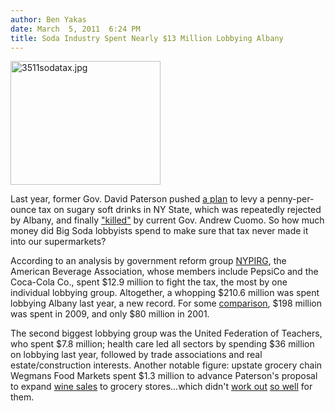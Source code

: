 ```yaml
---
author: Ben Yakas
date: March  5, 2011  6:24 PM
title: Soda Industry Spent Nearly $13 Million Lobbying Albany
---
```


<p><span class="mt-enclosure mt-enclosure-image" style="display: inline;"> <img alt="3511sodatax.jpg" src="https://web.archive.org/web/20120616014741im_/http://gothamist.com/attachments/byakas/3511sodatax.jpg" width="240" height="198" class="image-left"> </span></p>

<p>Last year, former Gov. David Paterson pushed <a href="https://web.archive.org/web/20120616014741/http://gothamist.com/tags/sodatax">a plan</a> to levy a penny-per-ounce tax on sugary soft drinks in NY State, which was repeatedly rejected by Albany, and finally <a href="https://web.archive.org/web/20120616014741/http://gothamist.com/2011/01/25/the_soda_tax_is_dead_for_now.php">&quot;killed&quot;</a> by current Gov. Andrew Cuomo. So how much money did Big Soda lobbyists spend to make sure that tax never made it into our supermarkets? </p>

<p>According to an analysis by government reform group <a href="https://web.archive.org/web/20120616014741/http://www.nypirg.org/">NYPIRG</a>, the American Beverage Association, whose members include PepsiCo and the Coca-Cola Co., spent $12.9 million to fight the tax, the most by one individual lobbying group. Altogether, a whopping $210.6 million was spent lobbying Albany last year, a new record. For some <a href="https://web.archive.org/web/20120616014741/http://www.nypost.com/p/news/local/drink_makers_lead_lobby_gusher_OwDIGhJ4PVJNFI3la7mV5K?CMP=OTC-rss&amp;FEEDNAME=">comparison</a>, $198 million was spent in 2009, and only $80 million in 2001. </p>

<p>The second biggest lobbying group was the United Federation of Teachers, who spent $7.8 million; health care led all sectors by spending $36 million on lobbying last year, followed by trade associations and real estate/construction interests. Another notable figure: upstate grocery chain Wegmans Food Markets spent $1.3 million to advance Paterson&apos;s proposal to expand <a href="https://web.archive.org/web/20120616014741/http://gothamist.com/2010/06/26/newest_budget_fixer_wine_in_grocery.php">wine sales</a> to grocery stores...which didn&apos;t <a href="https://web.archive.org/web/20120616014741/http://blogs.wsj.com/metropolis/2010/06/30/a-dream-corked-wine-sales-unlikely-for-ny-groceries/">work out</a> <a href="https://web.archive.org/web/20120616014741/http://online.wsj.com/article/AP05847fd8d77f46fa9b7fe16fe01ffe78.html">so well</a> for them.</p>